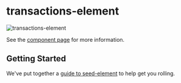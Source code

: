 transactions-element
================

![transactions-element](https://cloud.githubusercontent.com/assets/5740702/8397521/92fc51ec-1d9c-11e5-8719-71480031791c.png)

See the [component page](http://polymerlabs.github.io/seed-element) for more information.

## Getting Started

We've put together a [guide to seed-element](http://www.polymer-project.org/docs/start/reusableelements.html) to help get you rolling.
